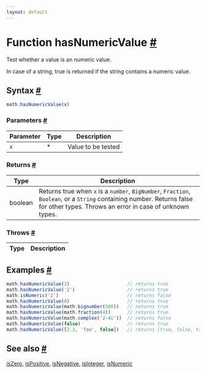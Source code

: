 ```yaml
---
layout: default
---
```


<!-- Note: This file is automatically generated from source code comments. Changes made in this file will be overridden. -->

<h1 id="function-hasnumericvalue">Function hasNumericValue <a href="#function-hasnumericvalue" title="Permalink">#</a></h1>

Test whether a value is an numeric value.

In case of a string, true is returned if the string contains a numeric value.


<h2 id="syntax">Syntax <a href="#syntax" title="Permalink">#</a></h2>

```js
math.hasNumericValue(x)
```

<h3 id="parameters">Parameters <a href="#parameters" title="Permalink">#</a></h3>

Parameter | Type | Description
--------- | ---- | -----------
`x` | * | Value to be tested

<h3 id="returns">Returns <a href="#returns" title="Permalink">#</a></h3>

Type | Description
---- | -----------
boolean | Returns true when `x` is a `number`, `BigNumber`, `Fraction`, `Boolean`, or a `String` containing number. Returns false for other types. Throws an error in case of unknown types.


<h3 id="throws">Throws <a href="#throws" title="Permalink">#</a></h3>

Type | Description
---- | -----------


<h2 id="examples">Examples <a href="#examples" title="Permalink">#</a></h2>

```js
math.hasNumericValue(2)                     // returns true
math.hasNumericValue('2')                   // returns true
math.isNumeric('2')                         // returns false
math.hasNumericValue(0)                     // returns true
math.hasNumericValue(math.bignumber(500))   // returns true
math.hasNumericValue(math.fraction(4))      // returns true
math.hasNumericValue(math.complex('2-4i'))  // returns false
math.hasNumericValue(false)                 // returns true
math.hasNumericValue([2.3, 'foo', false])   // returns [true, false, true]
```


<h2 id="see-also">See also <a href="#see-also" title="Permalink">#</a></h2>

[isZero](isZero.html),
[isPositive](isPositive.html),
[isNegative](isNegative.html),
[isInteger](isInteger.html),
[isNumeric](isNumeric.html)
